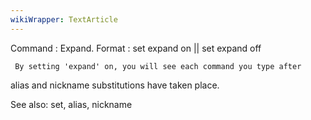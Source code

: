 ```yaml
---
wikiWrapper: TextArticle
---
```

Command : Expand.
Format  : set expand on || set expand off

     By setting 'expand' on, you will see each command you type after
alias and nickname substitutions have taken place.

See also: set, alias, nickname
